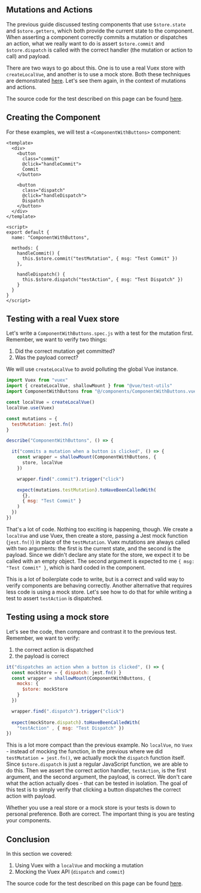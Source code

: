 ## Mutations and Actions

The previous guide discussed testing components that use `$store.state` and `$store.getters`, which both provide the current state to the component. When asserting a component correctly commits a mutation or dispatches an action, what we really want to do is assert `$store.commit` and `$store.dispatch` is called with the correct handler (the mutation or action to call) and payload.

There are two ways to go about this. One is to use a real Vuex store with `createLocalVue`, and another is to use a mock store. Both these techniques are demonstrated [here](https://lmiller1990.github.io/vue-testing-handbook/vuex-in-components.html). Let's see them again, in the context of mutations and actions.

The source code for the test described on this page can be found [here](https://github.com/lmiller1990/vue-testing-handbook/tree/master/demo-app/tests/unit/ComponentWithButtons.spec.js).

## Creating the Component

For these examples, we will test a `<ComponentWithButtons>` component:

```vue
<template>
  <div>
    <button 
      class="commit" 
      @click="handleCommit">
      Commit
    </button>

    <button 
      class="dispatch" 
      @click="handleDispatch">
      Dispatch
    </button>
  </div>
</template>

<script>
export default {
  name: "ComponentWithButtons",

  methods: {
    handleCommit() {
      this.$store.commit("testMutation", { msg: "Test Commit" })
    },

    handleDispatch() {
      this.$store.dispatch("testAction", { msg: "Test Dispatch" })
    }
  }
}
</script>
```

## Testing with a real Vuex store

Let's write a `ComponentWithButtons.spec.js` with a test for the mutation first. Remember, we want to verify two things:

1. Did the correct mutation get committed?
2. Was the payload correct?

We will use `createLocalVue` to avoid polluting the global Vue instance.

```js
import Vuex from "vuex"
import { createLocalVue, shallowMount } from "@vue/test-utils"
import ComponentWithButtons from "@/components/ComponentWithButtons.vue"

const localVue = createLocalVue()
localVue.use(Vuex)

const mutations = {
  testMutation: jest.fn()
}

describe("ComponentWithButtons", () => {

  it("commits a mutation when a button is clicked", () => {
    const wrapper = shallowMount(ComponentWithButtons, {
      store, localVue
    })

    wrapper.find(".commit").trigger("click")

    expect(mutations.testMutation).toHaveBeenCalledWith(
      {},
      { msg: "Test Commit" }
    )
  })
})
```

That's a lot of code. Nothing too exciting is happening, though. We create a `localVue` and use Vuex, then create a store, passing a Jest mock function (`jest.fn()`) in place of the `testMutation`. Vuex mutations are always called with two arguments: the first is the current state, and the second is the payload. Since we didn't declare any state for the store, we expect it to be called with an empty object. The second argument is expected to me `{ msg: "Test Commit" }`, which is hard coded in the component.

This is a lot of boilerplate code to write, but is a correct and valid way to verify components are behaving correctly. Another alternative that requires less code is using a mock store. Let's see how to do that for while writing a test to assert `testAction` is dispatched.

## Testing using a mock store

Let's see the code, then compare and contrast it to the previous test. Remember, we want to verify:

1. the correct action is dispatched
2. the payload is correct

```js
it("dispatches an action when a button is clicked", () => {
  const mockStore = { dispatch: jest.fn() }
  const wrapper = shallowMount(ComponentWithButtons, {
    mocks: {
      $store: mockStore 
    }
  })

  wrapper.find(".dispatch").trigger("click")
  
  expect(mockStore.dispatch).toHaveBeenCalledWith(
    "testAction" , { msg: "Test Dispatch" })
})
```

This is a lot more compact than the previous example. No `localVue`, no `Vuex` - instead of mocking the function, in the previous where we did `testMutation = jest.fn()`, we actually mock the `dispatch` function itself. Since `$store.dispatch` is just a regular JavaScript function, we are able to do this. Then we assert the correct action handler, `testAction`, is the first argument, and the second argument, the payload, is correct. We don't care what the action actually does - that can be tested in isolation. The goal of this test is to simply verify that clicking a button dispatches the correct action with payload.

Whether you use a real store or a mock store is your tests is down to personal preference. Both are correct. The important thing is you are testing your components.

## Conclusion

In this section we covered:

1. Using Vuex with a `localVue` and mocking a mutation
2. Mocking the Vuex API (`dispatch` and `commit`)

The source code for the test described on this page can be found [here](https://github.com/lmiller1990/vue-testing-handbook/tree/master/demo-app/tests/unit/ComponentWithButtons.spec.js).
